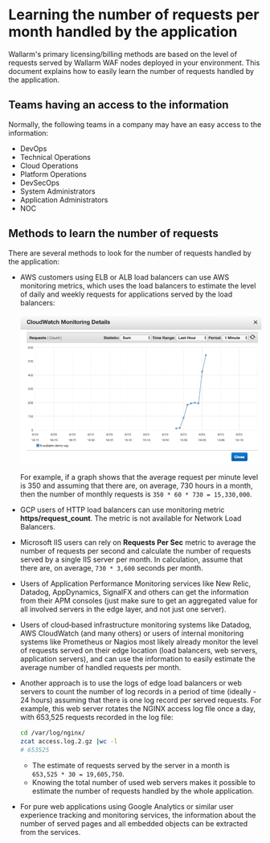 # Learning the number of requests per month handled by the application

Wallarm's primary licensing/billing methods are based on the level of requests served by Wallarm WAF nodes deployed in your environment. This document explains how to easily learn the number of requests handled by the application.

## Teams having an access to the information

Normally, the following teams in a company may have an easy access to the information:

* DevOps
* Technical Operations
* Cloud Operations
* Platform Operations
* DevSecOps
* System Administrators
* Application Administrators
* NOC

## Methods to learn the number of requests

There are several methods to look for the number of requests handled by the application:

* AWS customers using ELB or ALB load balancers can use AWS monitoring metrics, which uses the load balancers to estimate the level of daily and weekly requests for applications served by the load balancers:

    ![!AWS monitoring example](../../images/operation/aws-requests-example.png)

    For example, if a graph shows that the average request per minute level is 350 and assuming that there are, on average, 730 hours in a month, then the number of monthly requests is `350 * 60 * 730 = 15,330,000`.

* GCP users of HTTP load balancers can use monitoring metric **https/request_count**. The metric is not available for Network Load Balancers.
* Microsoft IIS users can rely on **Requests Per Sec** metric to average the number of requests per second and calculate the number of requests served by a single IIS server per month. In calculation, assume that there are, on average, `730 * 3,600` seconds per month.
* Users of Application Performance Monitoring services like New Relic, Datadog, AppDynamics, SignalFX and others can get the information from their APM consoles (just make sure to get an aggregated value for all involved servers in the edge layer, and not just one server).
* Users of cloud‑based infrastructure monitoring systems like Datadog, AWS CloudWatch (and many others) or users of internal monitoring systems like Prometheus or Nagios most likely already monitor the level of requests served on their edge location (load balancers, web servers, application servers), and can use the information to easily estimate the average number of handled requests per month.
* Another approach is to use the logs of edge load balancers or web servers to count the number of log records in a period of time (ideally - 24 hours) assuming that there is one log record per served requests. For example, this web server rotates the NGINX access log file once a day, with 653,525 requests recorded in the log file: 

    ```bash
    cd /var/log/nginx/
    zcat access.log.2.gz |wc -l
    # 653525
    ```

    * The estimate of requests served by the server in a month is `653,525 * 30 = 19,605,750`.
    * Knowing the total number of used web servers makes it possible to estimate the number of requests handled by the whole application.

* For pure web applications using Google Analytics or similar user experience tracking and monitoring services, the information about the number of served pages and all embedded objects can be extracted from the services.

